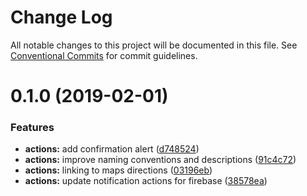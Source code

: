 # Change Log

All notable changes to this project will be documented in this file.
See [Conventional Commits](https://conventionalcommits.org) for commit guidelines.

# 0.1.0 (2019-02-01)

### Features

-   **actions:** add confirmation alert ([d748524](https://github.com/jobvs/native-components/commit/d748524))
-   **actions:** improve naming conventions and descriptions
    ([91c4c72](https://github.com/jobvs/native-components/commit/91c4c72))
-   **actions:** linking to maps directions ([03196eb](https://github.com/jobvs/native-components/commit/03196eb))
-   **actions:** update notification actions for firebase
    ([38578ea](https://github.com/jobvs/native-components/commit/38578ea))
